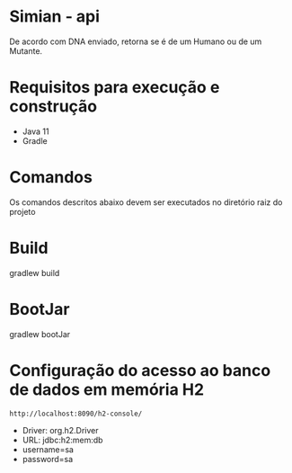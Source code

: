 # Simian - api
 De acordo com DNA enviado, retorna se é de um Humano ou de um Mutante.
 
# Requisitos para execução e construção
 - Java 11
 - Gradle
 
 
# Comandos
 Os comandos descritos abaixo devem ser executados no diretório raiz do projeto
 
# Build
gradlew build

# BootJar
gradlew bootJar 
	
# Configuração do acesso ao banco de dados em memória H2
	http://localhost:8090/h2-console/

- Driver: org.h2.Driver
- URL: jdbc:h2:mem:db
- username=sa
- password=sa 
